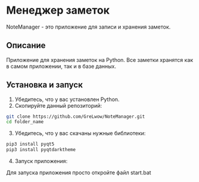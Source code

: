 # Менеджер заметок

NoteManager - это приложение для записи и хранения заметок.

## Описание

Приложение для хранения заметок на Python. Все заметки хранятся как в самом приложении, так и в базе данных.

## Установка и запуск 

1. Убедитесь, что у вас установлен Python.
2. Скопируйте данный репозиторий:

```bash
git clone https://github.com/GreLwow/NoteManager.git
cd folder_name
```

3. Убедитесь, что у вас скачаны нужные библиотеки:

```bash
pip3 install pyqt5
pip3 install pyqtdarktheme
```

4. Запуск приложения:

Для запуска приложения просто откройте файл start.bat
